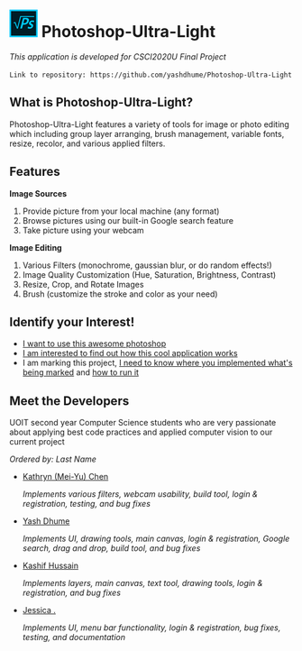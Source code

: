 # ![Logo](./images/logo.png) Photoshop-Ultra-Light

*This application is developed for CSCI2020U Final Project*

`Link to repository: https://github.com/yashdhume/Photoshop-Ultra-Light`

## What is Photoshop-Ultra-Light?

Photoshop-Ultra-Light features a variety of tools for image or photo editing 
which including group layer arranging, brush management, variable fonts, resize,
recolor, and various applied filters.

## Features

**Image Sources**
1. Provide picture from your local machine (any format)
2. Browse pictures using our built-in Google search feature
3. Take picture using your webcam

**Image Editing**
1. Various Filters (monochrome, gaussian blur, or do random effects!)
2. Image Quality Customization (Hue, Saturation, Brightness, Contrast)
3. Resize, Crop, and Rotate Images
4. Brush (customize the stroke and color as your need) 

## Identify your Interest!

- [I want to use this awesome photoshop](./USER_GUIDE.md)
- [I am interested to find out how this cool application works](./DEV_GUIDE.md)
- I am marking this project, [I need to know where you implemented what's being marked](./CODE_GUIDE.md)
  and [how to run it](./DEV_GUIDE.md)

## Meet the Developers

UOIT second year Computer Science students who are very passionate about 
applying best code practices and applied computer vision to our current project

*Ordered by: Last Name*

- [Kathryn (Mei-Yu) Chen](https://github.com/meifish)
    
    *Implements various filters, webcam usability, build tool, login & registration, testing, and bug fixes*
    
- [Yash Dhume](https://github.com/yashdhume)

    *Implements UI, drawing tools, main canvas, login & registration, Google search, drag and drop, build tool, and bug fixes*
    
- [Kashif Hussain](https://github.com/KashifIV)
    
    *Implements layers, main canvas, text tool, drawing tools, login & registration, and bug fixes*

- [Jessica .](https://github.com/jwdjj)

    *Implements UI, menu bar functionality, login & registration, bug fixes, testing, and documentation*